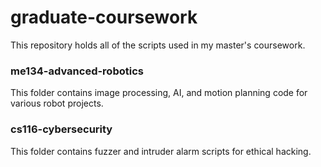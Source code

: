 # graduate-coursework
This repository holds all of the scripts used in my master's coursework. 

### me134-advanced-robotics
This folder contains image processing, AI, and motion planning code for various robot projects.


### cs116-cybersecurity
This folder contains fuzzer and intruder alarm scripts for ethical hacking.
